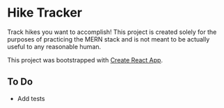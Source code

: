 # Hike Tracker

Track hikes you want to accomplish! This project is created solely for the purposes of practicing the MERN stack and is not meant to be actually useful to any reasonable human.

This project was bootstrapped with [Create React App](https://github.com/facebook/create-react-app).

## To Do

* Add tests
